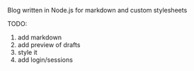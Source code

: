 Blog written in Node.js for markdown and custom stylesheets


TODO:

1. add markdown
2. add preview of drafts
3. style it
4. add login/sessions
